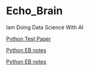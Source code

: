 # Echo_Brain
Iam Doing Data Science With AI

[Python Test Paper](https://classroom.google.com/c/NzUxOTY2MDI4NTM0/sa/NzU4Mjc3MzQ0NTk4/details)

[Python EB notes](https://classroom.google.com/c/NzUxOTY2MDI4NTM0)

[Python EB notes](https://classroom.google.com/c/NzUxOTY2MDI4NTM0/sa/NzUxOTY4MDYyNjI3/details)


